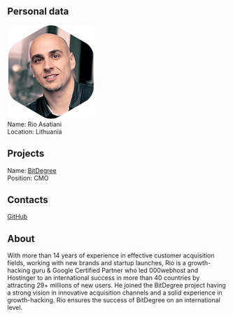 ## Personal data
![rio asatiani photo](photo/rio_asatiani.png)  
Name:   Rio Asatiani  
Location: Lithuania  
## Projects 
Name: [BitDegree](../projects/bitdegree.md)  
Position: CMO   
## Contacts    
[GitHub](https://github.com/riohuber)
## About
With more than 14 years of experience in effective customer acquisition fields, working with new brands and startup launches, Rio is a growth-hacking guru & Google Certified Partner who led 000webhost and Hostinger to an international success in more than 40 countries by attracting 29+ millions of new users. He joined the BitDegree project having a strong vision in innovative acquisition channels and a solid experience in growth-hacking. Rio ensures the success of BitDegree on an international level.
